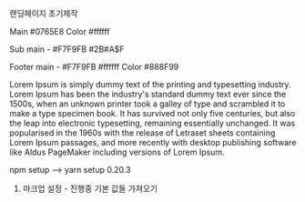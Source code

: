 랜딩페이지 초기제작


Main #0765E8
Color #ffffff


Sub main - #F7F9FB
                     #2B#A$F


Footer main - #F7F9FB
            		#ffffff
            Color #888F99



Lorem Ipsum is simply
dummy text of the printing and typesetting industry. Lorem Ipsum has been the industry's standard dummy text ever since the 1500s, when an unknown printer took a galley of type and scrambled it to make a type specimen book. It has survived not only five centuries, but also the leap into electronic typesetting, remaining essentially unchanged. It was popularised in the 1960s with the release of Letraset sheets containing Lorem Ipsum passages, and more recently with desktop publishing software like Aldus PageMaker including versions of Lorem Ipsum.

npm setup --> yarn setup
0.20.3

1. 마크업 설정 - 진행중
  기본 값들 가져오기
